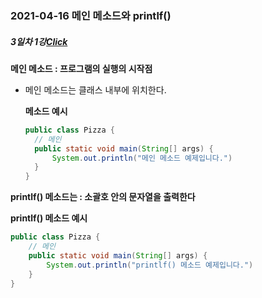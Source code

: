 ### 2021-04-16 메인 메소드와 printlf()

##### 3일차 1강[Click](https://www.youtube.com/watch?v=vcC_toa7mGs&list=PLyebPLlVYXCgb5B-toSOvivS1RChZLnNu&index=5)



**메인 메소드 : 프로그램의 실행의 시작점**

* 메인 메소드는 클래스 내부에 위치한다.

  **메소드 예시**

  ```java
  public class Pizza {
  	// 메인
  	public static void main(String[] args) {
  		System.out.println("메인 메소드 예제입니다.")
  	}
  }
  
  ```

**printlf() 메소드는 : 소괄호 안의 문자열을 출력한다**



**printlf() 메소드 예시**

```java
public class Pizza {
	// 메인
	public static void main(String[] args) {
		System.out.println("printlf() 메소드 예제입니다.")
	}
}

```

